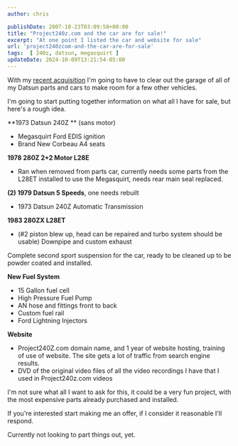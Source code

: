 ```yaml
---
author: chris

publishDate: 2007-10-23T03:09:58+00:00
title: "Project240z.com and the car are for sale!"
excerpt: "At one point I listed the car and website for sale"
url: 'project240zcom-and-the-car-are-for-sale'
tags:  [ 240z, datsun, megasquirt ] 
updateDate: 2024-10-09T13:21:54-05:00
---
```


With my <a href="https://www.corvettez06.org">recent acquisition</a> I'm going to have to clear out the garage of all of my Datsun parts and cars to make room for a few other vehicles.

I'm going to start putting together information on what all I have for sale, but here's a rough idea.

**1973 Datsun 240Z ** (sans motor)
- Megasquirt Ford EDIS ignition
- Brand New Corbeau A4 seats
  
**1978 280Z 2+2 Motor L28E**
- Ran when removed from parts car, currently needs some parts from the L28ET installed to use the Megasquirt, needs rear main seal replaced.

**(2) 1979 Datsun 5 Speeds**, one needs rebuilt
- 1973 Datsun 240Z Automatic Transmission
  
**1983 280ZX L28ET**
- (#2 piston blew up, head can be repaired and turbo system should be usable) Downpipe and custom exhaust 

Complete second sport suspension for the car, ready to be cleaned up to be powder coated and installed.
  
**New Fuel System**
- 15 Gallon fuel cell
- High Pressure Fuel Pump
- AN hose and fittings front to back
- Custom fuel rail
- Ford Lightning Injectors

**Website**
- Project240Z.com domain name, and 1 year of website hosting, training of use of website. The site gets a lot of traffic from search engine results.
- DVD of the original video files of all the video recordings I have that I used in Project240z.com videos

I'm not sure what all I want to ask for this, it could be a very fun project, with the most expensive parts already purchased and installed.

If you're interested start making me an offer, if I consider it reasonable I'll respond.

Currently not looking to part things out, yet.
